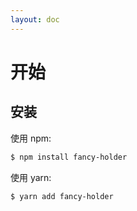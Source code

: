 ```yaml
---
layout: doc
---
```


# 开始

## 安装

使用 npm:

```bash
$ npm install fancy-holder
```

使用 yarn:

```bash
$ yarn add fancy-holder
```

